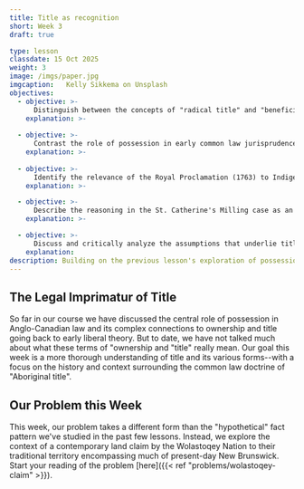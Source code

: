 ```yaml
---
title: Title as recognition
short: Week 3
draft: true

type: lesson
classdate: 15 Oct 2025
weight: 3
image: /imgs/paper.jpg
imgcaption:   Kelly Sikkema on Unsplash
objectives:
  - objective: >-
      Distinguish between the concepts of "radical title" and "beneficial title", and trace their connection to the feudal concepts of tenure and estates. 
    explanation: >-
      
  - objective: >-
      Contrast the role of possession in early common law jurisprudence on recognized Indigenous rights in land with its role in settler contexts we have studied so far. 
    explanation: >-
   
  - objective: >-
      Identify the relevance of the Royal Proclamation (1763) to Indigenous land rights in the early jurisprudence on Indigenous land rights. 
    explanation: >-

  - objective: >-
      Describe the reasoning in the St. Catherine's Milling case as an illustration of the classical common law style.
    explanation: >-

  - objective: >-
      Discuss and critically analyze the assumptions that underlie title as a form of legal recognition.
    explanation:  
description: Building on the previous lesson's exploration of possession and title, this week we focus on the various meanings of "title" and their application in the context of Indigenous land rights recognized by Anglo-Canadian law.
---
```


## The Legal Imprimatur of Title

So far in our course we have discussed the central role of possession in Anglo-Canadian law and its complex connections to ownership and title going back to early liberal theory. But to date, we have not talked much about what these terms of "ownership and "title" really mean. Our goal this week is a more thorough understanding of title and its various forms--with a focus on the history and context surrounding the common law doctrine of "Aboriginal title". 

## Our Problem this Week

This week, our problem takes a different form than the "hypothetical" fact pattern we've studied in the past few lessons. Instead, we explore the context of a contemporary land claim by the Wolastoqey Nation to their traditional territory encompassing much of present-day New Brunswick. Start your reading of the problem [here]({{< ref "problems/wolastoqey-claim" >}}).